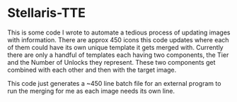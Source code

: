 # Stellaris-TTE
This is some code I wrote to automate a tedious process of updating images with information. There are approx 450 icons this code updates where each of them could have its own unique template it gets merged with. Currently there are only a handful of templates each having two components, the Tier and the Number of Unlocks they represent. These two components get combined with each other and then with the target image.

This code just generates a ~450 line batch file for an external program to run the merging for me as each image needs its own line.
